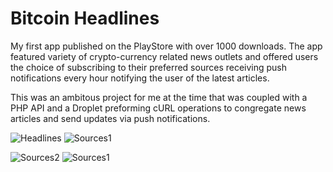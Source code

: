 # Bitcoin Headlines

My first app published on the PlayStore with over 1000 downloads. The app featured variety of crypto-currency related news outlets and offered users the choice of subscribing to their preferred sources receiving push notifications every hour notifying the user of the latest articles.

This was an ambitous project for me at the time that was coupled with a PHP API and a Droplet preforming cURL operations to congregate news articles and send updates via push notifications.

![Headlines](http://www.jakebreen.co.uk/images/screenHEADLINE.jpg) ![Sources1](http://www.jakebreen.co.uk/images/screenSOURCE.jpg)

![Sources2](http://www.jakebreen.co.uk/images/screenSOURCE3.jpg) ![Sources1](http://www.jakebreen.co.uk/images/screenSUBSCRIBED.jpg)

